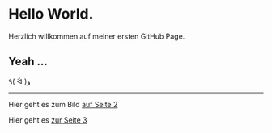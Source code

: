 # Hello World.

Herzlich willkommen auf meiner ersten GitHub Page.

## Yeah ...

٩( ᐛ )و

___  

Hier geht es zum Bild [auf Seite 2](Seite2) 

Hier geht es [zur Seite 3](Seite3) 
